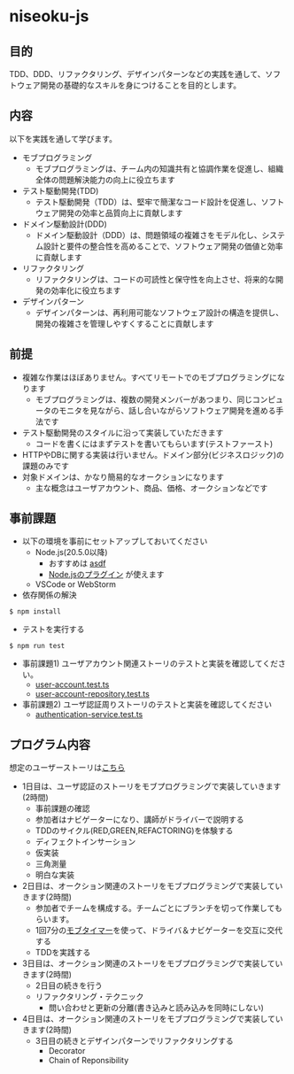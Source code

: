 # niseoku-js


## 目的

TDD、DDD、リファクタリング、デザインパターンなどの実践を通して、ソフトウェア開発の基礎的なスキルを身につけることを目的とします。

## 内容

以下を実践を通して学びます。

- モブプログラミング
    - モブプログラミングは、チーム内の知識共有と協調作業を促進し、組織全体の問題解決能力の向上に役立ちます
- テスト駆動開発(TDD)
    - テスト駆動開発（TDD）は、堅牢で簡潔なコード設計を促進し、ソフトウェア開発の効率と品質向上に貢献します
- ドメイン駆動設計(DDD)
    - ドメイン駆動設計（DDD）は、問題領域の複雑さをモデル化し、システム設計と要件の整合性を高めることで、ソフトウェア開発の価値と効率に貢献します
- リファクタリング
    - リファクタリングは、コードの可読性と保守性を向上させ、将来的な開発の効率化に役立ちます
- デザインパターン
    - デザインパターンは、再利用可能なソフトウェア設計の構造を提供し、開発の複雑さを管理しやすくすることに貢献します

## 前提

- 複雑な作業はほぼありません。すべてリモートでのモブプログラミングになります
    - モブプログラミングは、複数の開発メンバーがあつまり、同じコンピュータのモニタを見ながら、話し合いながらソフトウェア開発を進める手法です
- テスト駆動開発のスタイルに沿って実装していただきます
    - コードを書くにはまずテストを書いてもらいます(テストファースト)
- HTTPやDBに関する実装は行いません。ドメイン部分(ビジネスロジック)の課題のみです
- 対象ドメインは、かなり簡易的なオークションになります
    - 主な概念はユーザアカウント、商品、価格、オークションなどです 

## 事前課題

- 以下の環境を事前にセットアップしておいてください
    - Node.js(20.5.0以降)
        - おすすめは [asdf](https://asdf-vm.com/)
        - [Node.jsのプラグイン](https://github.com/asdf-vm/asdf-nodejs) が使えます 
    - VSCode or WebStorm
- 依存関係の解決
```
$ npm install
```
- テストを実行する
```
$ npm run test
```
- 事前課題1) ユーザアカウント関連ストーリのテストと実装を確認してください。
    - [user-account.test.ts](src/domain/user-account.test.ts)
    - [user-account-repository.test.ts](src/infrastructure/memory/user-account-repository-in-memory.test.ts)
- 事前課題2) ユーザ認証周りストーリのテストと実装を確認してください
    - [authentication-service.test.ts](src/infrastructure/authentication-service.test.ts)

## プログラム内容

想定のユーザーストーリは[こちら](docs/TODO.md)

- 1日目は、ユーザ認証のストーリをモブプログラミングで実装していきます(2時間)
    - 事前課題の確認
    - 参加者はナビゲーターになり、講師がドライバーで説明する
    - TDDのサイクル(RED,GREEN,REFACTORING)を体験する
    - ディフェクトインサーション
    - 仮実装
    - 三角測量
    - 明白な実装
- 2日目は、オークション関連のストーリをモブプログラミングで実装していきます(2時間)
    - 参加者でチームを構成する。チームごとにブランチを切って作業してもらいます。
    - 1回7分の[モブタイマー](https://mobti.me/)を使って、ドライバ＆ナビゲーターを交互に交代する
    - TDDを実践する
- 3日目は、オークション関連のストーリをモブプログラミングで実装していきます(2時間)
    - 2日目の続きを行う
    - リファクタリング・テクニック
        - 問い合わせと更新の分離(書き込みと読み込みを同時にしない)
- 4日目は、オークション関連のストーリをモブプログラミングで実装していきます(2時間)
    - 3日目の続きとデザインパターンでリファクタリングする
        - Decorator
        - Chain of Reponsibility
